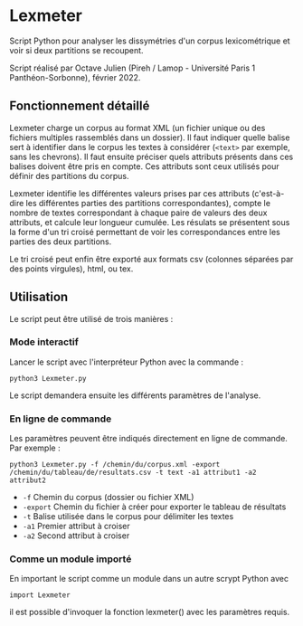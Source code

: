 # Lexmeter
 
Script Python pour analyser les dissymétries d'un corpus lexicométrique et voir si deux partitions se recoupent.

Script réalisé par Octave Julien (Pireh / Lamop - Université Paris 1 Panthéon-Sorbonne), février 2022.

## Fonctionnement détaillé
Lexmeter charge un corpus au format XML (un fichier unique ou des fichiers multiples rassemblés dans un dossier). Il faut indiquer quelle balise sert à identifier dans le corpus les textes à considérer (`<text>` par exemple, sans les chevrons). Il faut ensuite préciser quels attributs présents dans ces balises doivent être pris en compte. Ces attributs sont ceux utilisés pour définir des partitions du corpus. 

Lexmeter identifie les différentes valeurs prises par ces attributs (c'est-à-dire les différentes parties des partitions correspondantes), compte le nombre de textes correspondant à chaque paire de valeurs des deux attributs, et calcule leur longueur cumulée. Les résulats se présentent sous la forme d'un tri croisé permettant de voir les correspondances entre les parties des deux partitions.

Le tri croisé peut enfin être exporté aux formats csv (colonnes séparées par des points virgules), html, ou tex.

## Utilisation
Le script peut être utilisé de trois manières :

### Mode interactif
Lancer le script avec l'interpréteur Python avec la commande :

`python3 Lexmeter.py`

Le script demandera ensuite les différents paramètres de l'analyse.

### En ligne de commande
Les paramètres peuvent être indiqués directement en ligne de commande. Par exemple :

`python3 Lexmeter.py -f /chemin/du/corpus.xml -export /chemin/du/tableau/de/resultats.csv -t text -a1 attribut1 -a2 attribut2`

* `-f` 		Chemin du corpus (dossier ou fichier XML)
* `-export` Chemin du fichier à créer pour exporter le tableau de résultats
* `-t`	Balise utilisée dans le corpus pour délimiter les textes
* `-a1`	Premier attribut à croiser
* `-a2`	Second attribut à croiser

### Comme un module importé
En important le script comme un module dans un autre scrypt Python avec

`import Lexmeter`

il est possible d'invoquer la fonction lexmeter() avec les paramètres requis.